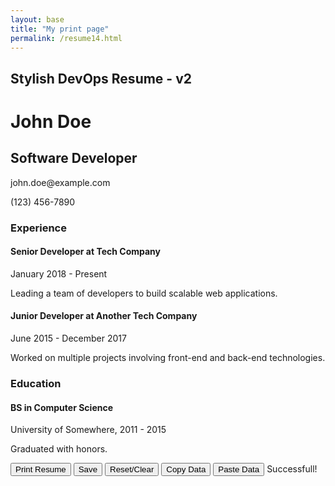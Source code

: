 ```yaml
---
layout: base
title: "My print page"
permalink: /resume14.html
---
```

<div class="container mt-5">
    <h2>Stylish DevOps Resume - v2</h2>
    <div id="resume" resumeid="resumeid01" contenteditable="true" class="rounded border p-3">
        <h1 id="name">John Doe</h1>
        <h2 id="title">Software Developer</h2>
        <p><i class="fas fa-envelope"></i> <span id="email">john.doe@example.com</span></p>
        <p><i class="fas fa-phone"></i> <span id="phone">(123) 456-7890</span></p>
        <h3>Experience</h3>
        <div class="resume-section">
            <h4>Senior Developer at Tech Company</h4>
            <p>January 2018 - Present</p>
            <p>Leading a team of developers to build scalable web applications.</p>
        </div>
        <div class="resume-section">
            <h4>Junior Developer at Another Tech Company</h4>
            <p>June 2015 - December 2017</p>
            <p>Worked on multiple projects involving front-end and back-end technologies.</p>
        </div>
        <h3>Education</h3>
        <div class="resume-section">
            <h4>BS in Computer Science</h4>
            <p>University of Somewhere, 2011 - 2015</p>
            <p>Graduated with honors.</p>
        </div>
    </div>
    <div class="mt-3 text-center">
        <button class="btn btn-primary" onclick="window.print()"><i class="fas fa-print me-2"></i> Print Resume</button>
        <button class="btn btn-primary btn-icon" id="saveResume"><i class="fas fa-save"></i> Save</button>
        <button class="btn btn-danger btn-icon" id="clearResume"><i class="fas fa-trash-alt"></i> Reset/Clear</button>
        <button class="btn btn-info btn-icon" id="copyResume"><i class="fas fa-copy"></i> Copy Data</button>
        <button class="btn btn-warning btn-icon" id="pasteResume"><i class="fas fa-clipboard"></i> Paste Data</button>
        <span id="successMessage" class="success-msg text-center">Successfull!</span>
    </div>
</div>

